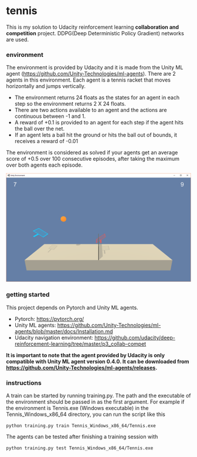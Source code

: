 # tennis
This is my solution to Udacity reinforcement learning **collaboration and competition** project. DDPG(Deep Deterministic Policy Gradient) networks are used.
### environment
The environment is provided by Udacity and it is made from the Unity ML agent (https://github.com/Unity-Technologies/ml-agents).
There are 2 agents in this environment. Each agent is a tennis racket that moves horizontally and jumps vertically.
- The environment returns 24 floats as the states for an agent in each step so the environment returns 2 X 24 floats.
- There are two actions available to an agent and the actions are continuous between -1 and 1.
- A reward of +0.1 is provided to an agent for each step if the agent hits the ball over the net.
- If an agent lets a ball hit the ground or hits the ball out of bounds, it receives a reward of -0.01
   
The environment is considered as solved if your agents get an average score of +0.5 over 100 consecutive episodes, after taking the maximum over both agents each episode.

![the environment](environment.png)
  
### getting started
This project depends on Pytorch and Unity ML agents.
- Pytorch: https://pytorch.org/
- Unity ML agents: https://github.com/Unity-Technologies/ml-agents/blob/master/docs/Installation.md
- Udacity navigation environment: https://github.com/udacity/deep-reinforcement-learning/tree/master/p3_collab-compet

**It is important to note that the agent provided by Udacity is only compatible with Unity ML agent version 0.4.0. It can be downloaded from https://github.com/Unity-Technologies/ml-agents/releases.**

### instructions
A train can be started by running training.py. The path and the executable of the environment should be passed in as the first argument. For example if the environment is Tennis.exe (Windows executable) in the Tennis_Windows_x86_64 directory, you can run the script like this

```
python training.py train Tennis_Windows_x86_64/Tennis.exe
```

The agents can be tested after finishing a training session with

```
python training.py test Tennis_Windows_x86_64/Tennis.exe
```


